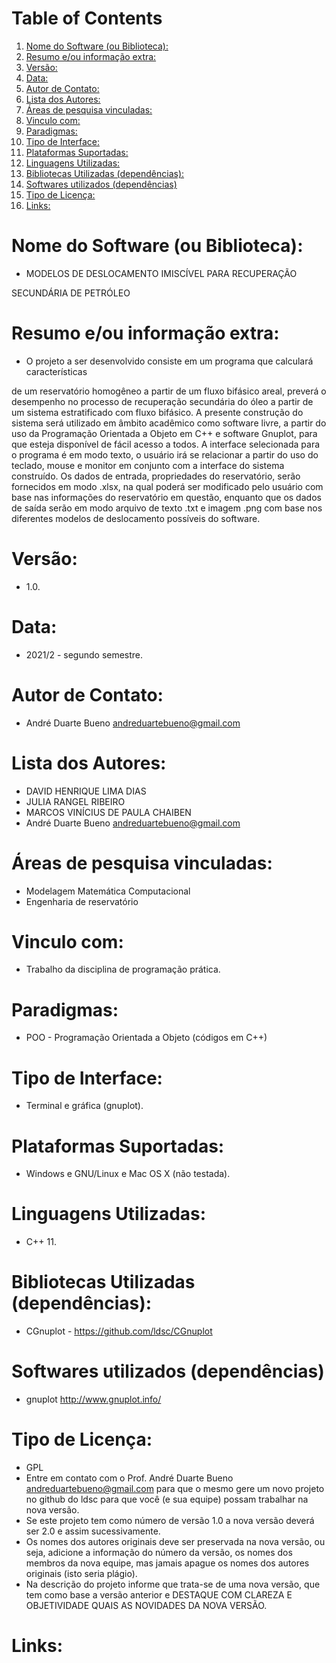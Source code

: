 
# Table of Contents

1.  [Nome do Software (ou Biblioteca):](#org7b3ea61)
2.  [Resumo e/ou informação extra:](#org5f30793)
3.  [Versão:](#org4a173d0)
4.  [Data:](#orgda9bc99)
5.  [Autor de Contato:](#org0d57de1)
6.  [Lista dos Autores:](#orgae098fd)
7.  [Áreas de pesquisa vinculadas:](#org48f44b3)
8.  [Vinculo com:](#org90079e9)
9.  [Paradigmas:](#org51a0509)
10. [Tipo de Interface:](#org9af3cba)
11. [Plataformas Suportadas:](#orgb1cbf1d)
12. [Linguagens Utilizadas:](#org75208e4)
13. [Bibliotecas Utilizadas (dependências):](#org0f48516)
14. [Softwares utilizados (dependências)](#org28489d8)
15. [Tipo de Licença:](#orgbf08c26)
16. [Links:](#orgf84235d)


<a id="org7b3ea61"></a>

# Nome do Software (ou Biblioteca):

-   MODELOS DE DESLOCAMENTO IMISCÍVEL PARA RECUPERAÇÃO

SECUNDÁRIA DE PETRÓLEO


<a id="org5f30793"></a>

# Resumo e/ou informação extra:

-   O projeto a ser desenvolvido consiste em um programa que calculará características

de um reservatório homogêneo a partir de um fluxo bifásico areal, preverá o desempenho
no processo de recuperação secundária do óleo a partir de um sistema estratificado com
fluxo bifásico.
A presente construção do sistema será utilizado em âmbito acadêmico como software
livre, a partir do uso da Programação Orientada a Objeto em C++ e software Gnuplot,
para que esteja disponível de fácil acesso a todos. A interface selecionada para o programa
é em modo texto, o usuário irá se relacionar a partir do uso do teclado, mouse e monitor
em conjunto com a interface do sistema construído. Os dados de entrada, propriedades do
reservatório, serão fornecidos em modo .xlsx, na qual poderá ser modificado pelo usuário
com base nas informações do reservatório em questão, enquanto que os dados de saída
serão em modo arquivo de texto .txt e imagem .png com base nos diferentes modelos de
deslocamento possíveis do software.


<a id="org4a173d0"></a>

# Versão:

-   1.0.


<a id="orgda9bc99"></a>

# Data:

-   2021/2 - segundo semestre.


<a id="org0d57de1"></a>

# Autor de Contato:

-   André Duarte Bueno <andreduartebueno@gmail.com>


<a id="orgae098fd"></a>

# Lista dos Autores:

-   DAVID HENRIQUE LIMA DIAS
-   JULIA RANGEL RIBEIRO
-   MARCOS VINÍCIUS DE PAULA CHAIBEN
-   André Duarte Bueno <andreduartebueno@gmail.com>


<a id="org48f44b3"></a>

# Áreas de pesquisa vinculadas:

-   Modelagem Matemática Computacional
-   Engenharia de reservatório


<a id="org90079e9"></a>

# Vinculo com:

-   Trabalho da disciplina de programação prática.


<a id="org51a0509"></a>

# Paradigmas:

-   POO - Programação Orientada a Objeto (códigos em C++)


<a id="org9af3cba"></a>

# Tipo de Interface:

-   Terminal e gráfica (gnuplot).


<a id="orgb1cbf1d"></a>

# Plataformas Suportadas:

-   Windows e GNU/Linux e Mac OS X (não testada).


<a id="org75208e4"></a>

# Linguagens Utilizadas:

-   C++ 11.


<a id="org0f48516"></a>

# Bibliotecas Utilizadas (dependências):

-   CGnuplot - <https://github.com/ldsc/CGnuplot>


<a id="org28489d8"></a>

# Softwares utilizados (dependências)

-   gnuplot <http://www.gnuplot.info/>


<a id="orgbf08c26"></a>

# Tipo de Licença:

-   GPL
-   Entre em contato com o Prof. André Duarte Bueno
    andreduartebueno@gmail.com
    para que o mesmo gere um novo projeto no github do ldsc para que você (e sua equipe) possam trabalhar na nova versão.
-   Se este projeto tem como número de versão 1.0 a nova versão deverá ser 2.0 e assim sucessivamente.
-   Os nomes dos autores originais deve ser preservada na nova versão, ou seja, adicione a informação do número da versão, os nomes dos membros da nova equipe, mas jamais apague os nomes dos autores originais (isto seria plágio).
-   Na descrição do projeto informe que trata-se de uma nova versão, que tem como base a versão anterior e DESTAQUE COM CLAREZA E OBJETIVIDADE QUAIS AS NOVIDADES DA NOVA VERSÃO.


<a id="orgf84235d"></a>

# Links:

